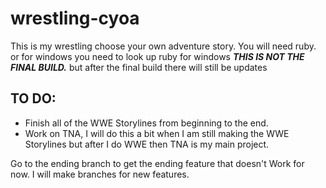 # wrestling-cyoa
This is my wrestling choose your own adventure story.
You will need ruby. or for windows you need to look up ruby for windows
**_THIS IS NOT THE FINAL BUILD._**
but after the final build there will still be updates


## TO DO:
* Finish all of the WWE Storylines from beginning to the end.
* Work on TNA, I will do this a bit when I am still making the WWE Storylines
but after I do WWE then TNA is my main project.

Go to the ending branch to get the ending feature that doesn't Work
for now. I will make branches for new features.
